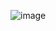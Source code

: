 ![image](https://user-images.githubusercontent.com/1423657/168693919-23f8aaa0-c674-4776-92a6-bca156275618.png)
